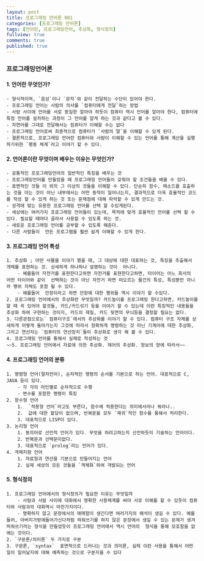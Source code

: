 ```yaml
---
layout: post
title: 프로그래밍 언어론 001
categories: [프로그래밍 언어론]
tags: [언어란, 프로그래밍언어, 추상화, 형식정의]
fullview: true
comments: true
published: true
---
```


### 프로그래밍언어론

#### 1. 언어란 무엇인가?
    - 형식적이며, `음성`이나 `문자`와 같이 전달하는 수단이 있어야 한다.
    - 프로그래밍 언어는 사람의 의사를 `컴퓨터에게 전달`하는 방법
    - 사람 사이에 언어를 서로 동일한 알아야 하듯이 컴퓨터 역시 언어를 알아야 한다, 컴퓨터에 특정 언어를 설치하는 과정이 그 언어를 알게 하는 것과 같다고 볼 수 있다.
    - 자연어를 그대로 전달해서는 컴퓨터가 이해할 수는 없다
    - 프로그래밍 언어로써 최종적으로 컴퓨터가 `사람의 말`을 이해할 수 있게 된다.
    - 결론적으로, 프로그래밍 언어란 컴퓨터와 사람이 이해할 수 있는 언어를 통해 계산을 실행하기위한 `행동 체계`라고 이야기 할 수 있다.

#### 2. 언어론이란 무엇이며 배우는 이유는 무엇인가?
    - 공통적인 프로그래밍언어의 일반적인 특징을 배우는 것
    - 프로그래밍언어를 만들었을 때 프로그래밍 언어들이 갖춰야 할 조건들을 배울 수 있다.
    - 표면적인 것들 이 외의 그 이상의 것들을 이해할 수 있다. 단순히 함수, 메소드를 호출하는 것을 아는 것이 아닌 내부에서는 어떤 동작이 일어나는지, 결과적으로 더욱 효율적인 코드를 작성 할 수 있게 하는 것 또는 문제점에 대해 파악할 수 있게 만드는 것.
    - 성격에 맞는 유용한 프로그래밍 언어를 선택 할 수있게된다.
    - 세상에는 여러가지 프로그래밍 언어들이 있는데, 목적에 맞게 효율적인 언어를 선택 할 수 있다. 필요할 때마다 골라서 사용할 수 있도록 하는 것.
    - 새로운 프로그래밍 언어를 공부할 수 있도록 해준다.
    - 다른 사람들이  만든 프로그램을 훨씬 쉽게 이해할 수 있게 한다.

#### 3. 프로그래밍 언어 특성
    1. 추상화 ; 어떤 사물을 이야기 했을 때, 그 대상에 대한 대표하는 것, 특징을 추출해서 개체를 표현하는 것. 상세하게 하나하나 설명하는 것이  아니다.  
        - 예를들어 자전거를 표현한다고하면 자전거를 표현한다고하면, 타이어는 어느 회사의  어떤 타이어와 같이  선택하는 것이 아닌 자전거 하면 떠오르는 물건의 특성, 특성뿐만 아니라 행위 자체도 포함 될 수 있다.
        - 예를들어  안장이라고 하면 안장에 대한 행위들 역시 이야기 할 수있다.
    2. 프로그래밍 언어에서의 추상화란 무엇일까? 카드놀이를 프로그래밍 한다고하면, 카드놀이를 할 때 꼭 있어야 할것들, 카드/카드섞기 등을 이야기 할 수 있는데 이런 특징적인 내용들을 추상화 하여 구현하는 것이지, 카드의 재질, 카드 뒷면의 무늬등을 결정할 필요는 없다.
    3. 다른관점으로는` 컴퓨터구조`에서의 추상화를 이야기 할 수 있다. 컴퓨터 구조 자체를 상세하게 어떻게 돌아가는지 그것에 따라서 정확하게 명령하는 것 아닌 기계어에 대한 추상화, 그리고 연산자는 `컴퓨터의 연산장치`들이 추상화로 생각 해 볼 수 있다.
    4. 프로그래밍 언어를 통해서 실제로 작성하는 것
    ~~5. 프로그래밍 언어에서 자료에 의한 추상화. 제어의 추상화. 정보의 양에 따라서~~

#### 4. 프로그래밍 언어의 분류
    1. 명령형 언어(절차언어), 순차적인 명령의 순서를 기본으로 하는 언어. 대표적으로 C, JAVA 등이 있다.
        - 각 각의 라인별로 순차적으로 수행
        - 변수를 포함한 명령이 특징
    2. 함수형 언어
        1.  `적용형 언어`라고도 부른다, 함수에 적용한다는 의미에서라나 뭐라나..
        2.  값에 대한 할당이 없으며, 반복문을 모두 `재귀`적인 함수를 통해서 처리한다.
        3. 대표적으로 LISP이 있다.
    3. 논리형 언어
        1. 동의어로 선언적 언어가 있다. 무엇을 하려고하는지 선언하듯이 기술하는 언어이다.
        2. 반복문과 선택문이없다.
        3. 대표적으로 `prolog`라는 언어가 있다.
    4. 객체지향 언어
        1. 자료형과 연산을 기본으로 만들어지는 언어
        2. 실제 세상의 모든 것들을 `객체화`하여 개발되는 언어

#### 5. 형식정의
    1. 프로그래밍 언어에서의 형식정의가 필요한 이유는 무엇일까
        - 사람과 사람 사이에 대화에서 명확한 사용체계를 써야 서로 이해를 할 수 있듯이 컴퓨터와 사람과의 대화역시 마찬가지이다.
        - 명확하지 않고 문장에서의 애매함이 생긴다면 여러가지의 해석이 생길 수 있다. 예를들어, 아버지가방에들어가신다처럼 띄워쓰기를 하지 않은 문장에서 생길 수 있는 문제가 생겨 띄워쓰기라는 형식을 만들었듯이 프로그래밍 언어에서 역시 언어의  형식을 통해 모호함을 없애는 것이다.
    2. `구문론/의미론` 두 가지로 구분
    3. 구문론, `syntax`  표면적으로 드러나는 것과 의미론, 실제 이런 사용을 통해서 어떤 일이 일어날지에 대해 예측하는 것으로 구분지을 수 있다

